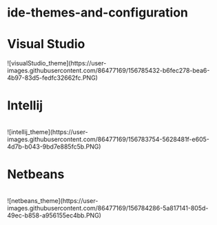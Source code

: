# ide-themes-and-configuration

<h1>Visual Studio</h1>
![visualStudio_theme](https://user-images.githubusercontent.com/86477169/156785432-b6fec278-bea6-4b97-83d5-fedfc32662fc.PNG)

<h1>Intellij</h1> <br>
![intellij_theme](https://user-images.githubusercontent.com/86477169/156783754-5628481f-e605-4d7b-b043-9bd7e885fc5b.PNG)

<h1>Netbeans</h1> <br>
![netbeans_theme](https://user-images.githubusercontent.com/86477169/156784286-5a817141-805d-49ec-b858-a956155ec4bb.PNG)
